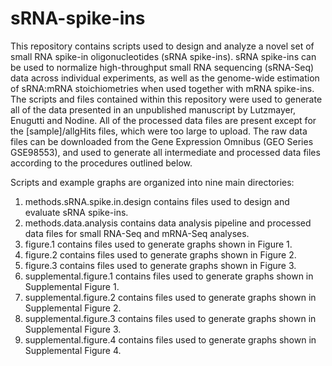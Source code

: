 # sRNA-spike-ins
This repository contains scripts used to design and analyze a novel set of small RNA spike-in oligonucleotides (sRNA spike-ins). sRNA spike-ins can be used to normalize high-throughput small RNA sequencing (sRNA-Seq) data across individual experiments, as well as the genome-wide estimation of sRNA:mRNA stoichiometries when used together with mRNA spike-ins. The scripts and files contained within this repository were used to generate all of the data presented in an unpublished manuscript by Lutzmayer, Enugutti and Nodine. All of the processed data files are present except for the [sample]/allgHits files, which were too large to upload. The raw data files can be downloaded from the Gene Expression Omnibus (GEO Series GSE98553), and used to generate all intermediate and processed data files according to the procedures outlined below.

Scripts and example graphs are organized into nine main directories:

1. methods.sRNA.spike.in.design contains files used to design and evaluate sRNA spike-ins.
2. methods.data.analysis contains data analysis pipeline and processed data files for small RNA-Seq and mRNA-Seq analyses.
3. figure.1 contains files used to generate graphs shown in Figure 1.
4. figure.2 contains files used to generate graphs shown in Figure 2.
5. figure.3 contains files used to generate graphs shown in Figure 3. 
6. supplemental.figure.1 contains files used to generate graphs shown in Supplemental Figure 1.
7. supplemental.figure.2 contains files used to generate graphs shown in Supplemental Figure 2.
8. supplemental.figure.3 contains files used to generate graphs shown in Supplemental Figure 3.
9. supplemental.figure.4 contains files used to generate graphs shown in Supplemental Figure 4.

